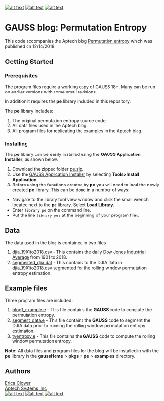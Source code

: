 [![alt text][1.1]][1]
[![alt text][2.1]][2]
[![alt text][3.1]][3]

# GAUSS blog: Permutation Entropy
This code accompanies the Aptech blog [Permutation entropy](https://www.aptech.com/blog/permutation-entropy/) which was published on 12/14/2018.

## Getting Started
### Prerequisites
The program files require a working copy of GAUSS 18+. Many can be run on earlier versions with some small revisions.

In addition it requires the **pe** library included in this repository.

The **pe** library includes:
1. The original permutation entropy source code.
2. All data files used in the Aptech blog.
3. All program files for replicating the examples in the Aptech blog.

### Installing
The **pe** library can be easily installed using the **GAUSS Application Installer**, as shown below:

1. Download the zipped folder [pe.zip](pe.zip).
2. Use the [GAUSS Application Installer](https://www.aptech.com/support/installation/using-the-applications-installer-wizard/) by selecting **Tools>Install Application**.
3. Before using the functions created by **pe** you will need to load the newly created **pe** library. This can be done in a number of ways:
  *  Navigate to the library tool view window and click the small wrench located next to the **pe** library. Select **Load Library**.
  *  Enter `library pe` on the command line.
  *  Put the line `library pe;` at the beginning of your program files.

## Data
The data used in the blog is contained in two files
1. [djia_1901to2018.csv](examples/djia_1901to2018.csv) - This contains the daily [Dow Jones Industrial Average](https://us.spindices.com/indices/equity/dow-jones-industrial-average) from 1901 to 2018.  
2. [segmented_djia.dat](examples/setmented_djia.dat) - This contains to the DJIA data in [djia_1901to2018.csv](examples/djia_1901to2018.csv) segmented for the rolling window permutation entropy estimation.

## Example files
Three program files are included:
1. [blog1_example.e](examples/blog1_example.e) - This file contains the **GAUSS** code to compute the permutation entropy.
2. [segment_data.e](examples/segment_data.e) - This file contains the **GAUSS** code to segment the DJIA data prior to running the rolling window permutation entropy estimation.
3. [tventropy.e](examples/tventropy.e) - This file contains the **GAUSS** code to compute the rolling window permutation entropy.

**Note:** All data files and program files for the blog will be installed in with the **pe** library in the **gaussHome** > **pkgs** > **pe** > **examples** directory.

## Authors
[Erica Clower](mailto:erica@aptech.com)  
[Aptech Systems, Inc](https://www.aptech.com/)  
[![alt text][1.1]][1]
[![alt text][2.1]][2]
[![alt text][3.1]][3]

<!-- links to social media icons -->
[1.1]: https://www.aptech.com/wp-content/uploads/2019/02/fb.png (Visit Aptech Facebook)
[2.1]: https://www.aptech.com/wp-content/uploads/2019/02/gh.png (Aptech Github)
[3.1]: https://www.aptech.com/wp-content/uploads/2019/02/li.png (Find us on LinkedIn)

<!-- links to your social media accounts -->
[1]: https://www.facebook.com/GAUSSAptech/
[2]: https://github.com/aptech
[3]: https://linkedin.com/in/ericaclower
<!-- Please don't remove this: Grab your social icons from https://github.com/carlsednaoui/gitsocial -->
